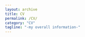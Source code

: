 ```yaml
---
layout: archive
title: CV
permalink: /CV/
category: "CV"
tagline: "-my overall information-"
---
```

